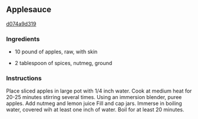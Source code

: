 ## Applesauce

[d074a9d319](https://cookpad.com/us/recipes/495781-applesauce)

### Ingredients

 - 10 pound of apples, raw, with skin

 - 2 tablespoon of spices, nutmeg, ground

### Instructions

Place sliced apples in large pot with 1/4 inch water. Cook at medium heat for 20-25 minutes stirring several times. Using an immersion blender, puree apples. Add nutmeg and lemon juice Fill and cap jars. Immerse in boiling water, covered wih at least one inch of water. Boil for at least 20 minutes.